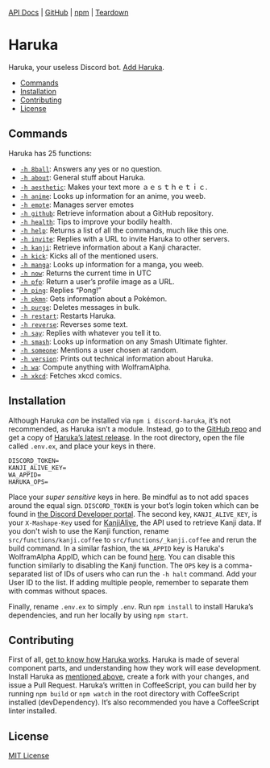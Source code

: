 [API Docs][docs] | [GitHub][repo] | [npm][npm] | [Teardown][haruka-teardown]

# Haruka

Haruka, your useless Discord bot. [Add Haruka][add].

- [Commands](#commands)
- [Installation](#installation)
- [Contributing](#contributing)
- [License](#license)

## Commands
Haruka has 25 functions:

- [`-h 8ball`][f-8ball]: Answers any yes or no question.
- [`-h about`][f-about]: General stuff about Haruka.
- [`-h aesthetic`][f-ae]: Makes your text more ａｅｓｔｈｅｔｉｃ.
- [`-h anime`][f-anime]: Looks up information for an anime, you weeb.
- [`-h emote`][f-emote]: Manages server emotes
- [`-h github`][f-github]: Retrieve information about a GitHub repository.
- [`-h health`][f-health]: Tips to improve your bodily health.
- [`-h help`][f-help]: Returns a list of all the commands, much like this one.
- [`-h invite`][f-invite]: Replies with a URL to invite Haruka to other servers.
- [`-h kanji`][f-kanji]: Retrieve information about a Kanji character.
- [`-h kick`][f-kick]: Kicks all of the mentioned users.
- [`-h manga`][f-manga]: Looks up information for a manga, you weeb.
- [`-h now`][f-now]: Returns the current time in UTC
- [`-h pfp`][f-pfp]: Return a user’s profile image as a URL.
- [`-h ping`][f-ping]: Replies “Pong!”
- [`-h pkmn`][f-pkmn]: Gets information about a Pokémon.
- [`-h purge`][f-purge]: Deletes messages in bulk.
- [`-h restart`][f-restart]: Restarts Haruka.
- [`-h reverse`][f-reverse]: Reverses some text.
- [`-h say`][f-say]: Replies with whatever you tell it to.
- [`-h smash`][f-smash]: Looks up information on any Smash Ultimate fighter.
- [`-h someone`][f-someone]: Mentions a user chosen at random.
- [`-h version`][f-version]: Prints out technical information about Haruka.
- [`-h wa`][f-wa]: Compute anything with WolframAlpha.
- [`-h xkcd`][f-xkcd]: Fetches xkcd comics.

## Installation

Although Haruka _can_ be installed via `npm i discord-haruka`, it’s not recommended, as Haruka isn’t a module. Instead, go to the [GitHub repo][repo] and get a copy of [Haruka’s latest release][releases]. In the root directory, open the file called `.env.ex`, and place your keys in there.

```env
DISCORD_TOKEN=
KANJI_ALIVE_KEY=
WA_APPID=
HARUKA_OPS=
```

Place your *super sensitive* keys in here. Be mindful as to not add spaces around the equal sign. `DISCORD_TOKEN` is your bot’s login token which can be found in [the Discord Developer portal][discord-my-apps]. The second key, `KANJI_ALIVE_KEY`, is your `X-Mashape-Key` used for [KanjiAlive][kanjialive], the API used to retrieve Kanji data. If you don't wish to use the Kanji function, rename `src/functions/kanji.coffee` to `src/functions/_kanji.coffee` and rerun the build command. In a similar fashion, the `WA_APPID` key is Haruka's WolframAlpha AppID, which can be found [here][wolfram-dev-portal]. You can disable this function similarly to disabling the Kanji function. The `OPS` key is a comma-separated list of IDs of users who can run the `-h halt` command. Add your User ID to the list. If adding multiple people, remember to separate them with commas without spaces.

Finally, rename `.env.ex` to simply `.env`. Run `npm install` to install Haruka’s dependencies, and run her locally by using `npm start`.

## Contributing
First of all, [get to know how Haruka works][haruka-teardown]. Haruka is made of several component parts, and understanding how they work will ease development. Install Haruka as [mentioned above](#installation), create a fork with your changes, and issue a Pull Request. Haruka’s written in CoffeeScript, you can build her by running `npm build` or `npm watch` in the root directory with CoffeeScript installed (devDependency). It’s also recommended you have a CoffeeScript linter installed.

## License

[MIT License][license]

<!-- Reference links -->
[docs]: https://haruka.benjic.xyz/ "Haruka API Documentation"
[repo]: https://github.com/MindfulMinun/discord-haruka "MindfulMinun/discord-haruka · GitHub"
[haruka-teardown]: https://benjic.xyz/2018-07-30/haruka-teardown/ "Haruka Teardown"
[npm]: https://www.npmjs.com/package/discord-haruka "discord-haruka · npm"
[kanjialive]: https://market.mashape.com/KanjiAlive/learn-to-read-and-write-japanese-kanji "KanjiAlive API Documentation"
[releases]: https://github.com/MindfulMinun/discord-haruka/releases "Releases · MindfulMinun/discord-haruka"
[discord-my-apps]: https://discordapp.com/developers/applications/me "Discord - My Apps"
[license]: https://github.com/MindfulMinun/discord-haruka/blob/master/LICENSE "discord-haruka/LICENSE"
[add]: https://discordapp.com/oauth2/authorize?client_id=458130019554820127&scope=bot&permissions=125966 "Add Haruka to your Discord server."
[wolfram-dev-portal]: https://developer.wolframalpha.com/portal/myapps/index.html "Wolfram|Alpha Developer Portal: My Applications"

<!-- Function links -->
[f-8ball]:   https://github.com/MindfulMinun/discord-haruka/blob/master/src/functions/8ball.coffee
[f-about]:   https://github.com/MindfulMinun/discord-haruka/blob/master/src/functions/about.coffee
[f-ae]:      https://github.com/MindfulMinun/discord-haruka/blob/master/src/functions/aesthetic.coffee
[f-anime]:   https://github.com/MindfulMinun/discord-haruka/blob/master/src/functions/anime.coffee
[f-emote]:   https://github.com/MindfulMinun/discord-haruka/blob/master/src/functions/emote.coffee
[f-github]:  https://github.com/MindfulMinun/discord-haruka/blob/master/src/functions/github.coffee
[f-health]:  https://github.com/MindfulMinun/discord-haruka/blob/master/src/functions/health.coffee
[f-help]:    https://github.com/MindfulMinun/discord-haruka/blob/master/src/functions/help.coffee
[f-invite]:  https://github.com/MindfulMinun/discord-haruka/blob/master/src/functions/invite.coffee
[f-kanji]:   https://github.com/MindfulMinun/discord-haruka/blob/master/src/functions/kanji.coffee
[f-kick]:    https://github.com/MindfulMinun/discord-haruka/blob/master/src/functions/kick.coffee
[f-manga]:    https://github.com/MindfulMinun/discord-haruka/blob/master/src/functions/manga.coffee
[f-now]:     https://github.com/MindfulMinun/discord-haruka/blob/master/src/functions/now.coffee
[f-pfp]:     https://github.com/MindfulMinun/discord-haruka/blob/master/src/functions/pfp.coffee
[f-ping]:    https://github.com/MindfulMinun/discord-haruka/blob/master/src/functions/ping.coffee
[f-pkmn]:    https://github.com/MindfulMinun/discord-haruka/blob/master/src/functions/pkmn.coffee
[f-purge]:   https://github.com/MindfulMinun/discord-haruka/blob/master/src/functions/purge.coffee
[f-restart]: https://github.com/MindfulMinun/discord-haruka/blob/master/src/functions/restart.coffee
[f-reverse]: https://github.com/MindfulMinun/discord-haruka/blob/master/src/functions/reverse.coffee
[f-say]:     https://github.com/MindfulMinun/discord-haruka/blob/master/src/functions/say.coffee
[f-smash]:     https://github.com/MindfulMinun/discord-haruka/blob/master/src/functions/smash.coffee
[f-someone]: https://github.com/MindfulMinun/discord-haruka/blob/master/src/functions/someone.coffee
[f-version]: https://github.com/MindfulMinun/discord-haruka/blob/master/src/functions/version.coffee
[f-wa]: https://github.com/MindfulMinun/discord-haruka/blob/master/src/functions/wa.coffee
[f-xkcd]:    https://github.com/MindfulMinun/discord-haruka/blob/master/src/functions/xkcd.coffee
